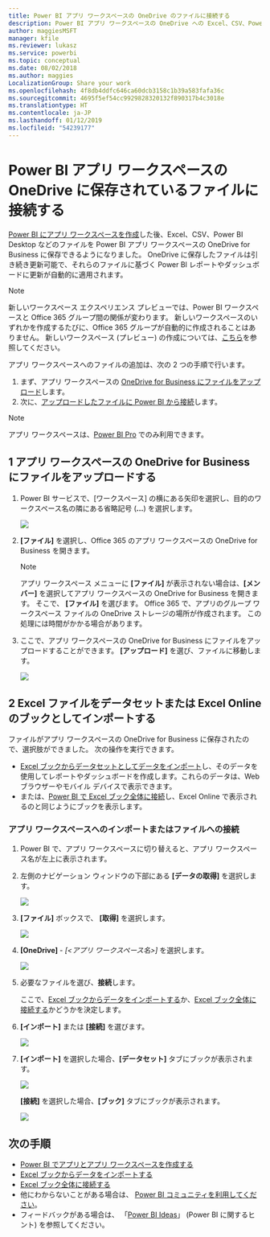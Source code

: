 ```yaml
---
title: Power BI アプリ ワークスペースの OneDrive のファイルに接続する
description: Power BI アプリ ワークスペースの OneDrive への Excel、CSV、Power BI Desktop などのファイルの保存とファイルへの接続について説明します。
author: maggiesMSFT
manager: kfile
ms.reviewer: lukasz
ms.service: powerbi
ms.topic: conceptual
ms.date: 08/02/2018
ms.author: maggies
LocalizationGroup: Share your work
ms.openlocfilehash: 4f8db4ddfc646ca60dcb3158c1b39a583fafa36c
ms.sourcegitcommit: 4695f5ef54cc9929828320132f890317b4c3018e
ms.translationtype: HT
ms.contentlocale: ja-JP
ms.lasthandoff: 01/12/2019
ms.locfileid: "54239177"
---
```

# <a name="connect-to-files-stored-in-onedrive-for-your-power-bi-app-workspace"></a>Power BI アプリ ワークスペースの OneDrive に保存されているファイルに接続する
[Power BI にアプリ ワークスペースを作成](service-create-distribute-apps.md)した後、Excel、CSV、Power BI Desktop などのファイルを Power BI アプリ ワークスペースの OneDrive for Business に保存できるようになりました。 OneDrive に保存したファイルは引き続き更新可能で、それらのファイルに基づく Power BI レポートやダッシュボードに更新が自動的に適用されます。 

> [!NOTE]
> 新しいワークスペース エクスペリエンス プレビューでは、Power BI ワークスペースと Office 365 グループ間の関係が変わります。 新しいワークスペースのいずれかを作成するたびに、Office 365 グループが自動的に作成されることはありません。 新しいワークスペース (プレビュー) の作成については、[こちら](service-create-the-new-workspaces.md)を参照してください。

アプリ ワークスペースへのファイルの追加は、次の 2 つの手順で行います。 

1. まず、アプリ ワークスペースの [OneDrive for Business にファイルをアップロード](service-connect-to-files-in-app-workspace-onedrive-for-business.md#1-upload-files-to-the-onedrive-for-business-for-your-app-workspace)します。
2. 次に、[アップロードしたファイルに Power BI から接続](service-connect-to-files-in-app-workspace-onedrive-for-business.md#2-import-excel-files-as-datasets-or-as-excel-online-workbooks)します。

> [!NOTE]
> アプリ ワークスペースは、[Power BI Pro](service-features-license-type.md) でのみ利用できます。
> 
> 

## <a name="1-upload-files-to-the-onedrive-for-business-for-your-app-workspace"></a>1 アプリ ワークスペースの OneDrive for Business にファイルをアップロードする
1. Power BI サービスで、[ワークスペース] の横にある矢印を選択し、目的のワークスペース名の隣にある省略記号 (**…**) を選択します。 
   
   ![](media/service-connect-to-files-in-app-workspace-onedrive-for-business/power-bi-app-ellipsis.png)
2. **[ファイル]** を選択し、Office 365 のアプリ ワークスペースの OneDrive for Business を開きます。
   
   > [!NOTE]
   > アプリ ワークスペース メニューに **[ファイル]** が表示されない場合は、**[メンバー]** を選択してアプリ ワークスペースの OneDrive for Business を開きます。 そこで、 **[ファイル]** を選びます。 Office 365 で、アプリのグループ ワークスペース ファイルの OneDrive ストレージの場所が作成されます。 この処理には時間がかかる場合があります。 
   > 
   > 
3. ここで、アプリ ワークスペースの OneDrive for Business にファイルをアップロードすることができます。 **[アップロード]** を選び、ファイルに移動します。
   
   ![](media/service-connect-to-files-in-app-workspace-onedrive-for-business/pbi_grpfilesonedrive.png)

## <a name="2-import-excel-files-as-datasets-or-as-excel-online-workbooks"></a>2 Excel ファイルをデータセットまたは Excel Online のブックとしてインポートする
ファイルがアプリ ワークスペースの OneDrive for Business に保存されたので、選択肢ができました。 次の操作を実行できます。 

* [Excel ブックからデータセットとしてデータをインポート](service-get-data-from-files.md)し、そのデータを使用してレポートやダッシュボードを作成します。これらのデータは、Web ブラウザーやモバイル デバイスで表示できます。
* または、[Power BI で Excel ブック全体に接続](service-excel-workbook-files.md)し、Excel Online で表示されるのと同じようにブックを表示します。

### <a name="import-or-connect-to-the-files-in-your-app-workspace"></a>アプリ ワークスペースへのインポートまたはファイルへの接続
1. Power BI で、アプリ ワークスペースに切り替えると、アプリ ワークスペース名が左上に表示されます。 
2. 左側のナビゲーション ウィンドウの下部にある **[データの取得]** を選択します。 
   
   ![](media/service-connect-to-files-in-app-workspace-onedrive-for-business/power-bi-app-get-data-button.png)
3. **[ファイル]** ボックスで、 **[取得]** を選択します。
   
   ![](media/service-connect-to-files-in-app-workspace-onedrive-for-business/pbi_getfiles.png)
4. **[OneDrive]** - *[<アプリ ワークスペース名>]* を選択します。
   
    ![](media/service-connect-to-files-in-app-workspace-onedrive-for-business/pbi_grp_one_drive_shrpt.png)
5. 必要なファイルを選び、**接続**します。
   
    ここで、[Excel ブックからデータをインポートする](service-get-data-from-files.md)か、[Excel ブック全体に接続する](service-excel-workbook-files.md)かどうかを決定します。
6. **[インポート]** または **[接続]** を選びます。
   
    ![](media/service-connect-to-files-in-app-workspace-onedrive-for-business/pbi_importexceldataorwholecrop.png)
7. **[インポート]** を選択した場合、**[データセット]** タブにブックが表示されます。 
   
    ![](media/service-connect-to-files-in-app-workspace-onedrive-for-business/power-bi-app-excel-file-import.png)
   
    **[接続]** を選択した場合、**[ブック]** タブにブックが表示されます。
   
    ![](media/service-connect-to-files-in-app-workspace-onedrive-for-business/power-bi-app-excel-file-connect.png)

## <a name="next-steps"></a>次の手順
* [Power BI でアプリとアプリ ワークスペースを作成する](service-create-distribute-apps.md)
* [Excel ブックからデータをインポートする](service-get-data-from-files.md)
* [Excel ブック全体に接続する](service-excel-workbook-files.md)
* 他にわからないことがある場合は、 [Power BI コミュニティを利用してください](http://community.powerbi.com/)。
* フィードバックがある場合は、 「[Power BI Ideas](https://ideas.powerbi.com/forums/265200-power-bi)」 (Power BI に関するヒント) を参照してください。

